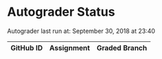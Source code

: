 # Autograder Status
Autograder last run at: September 30, 2018 at 23:40

| GitHub ID | Assignment | Graded Branch |
|-----------|------------|---------------|
